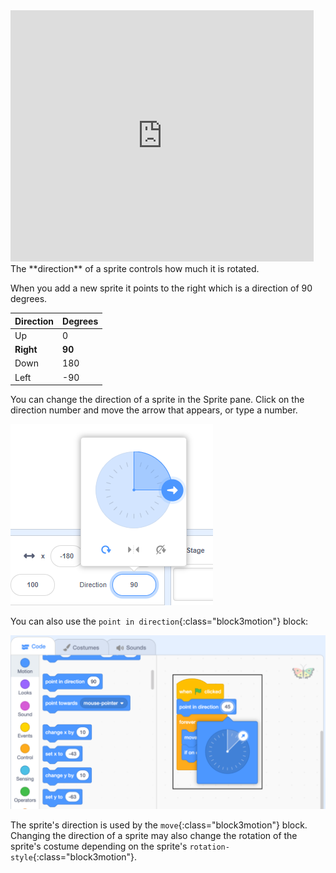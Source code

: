 
<div class="scratch-preview">
<iframe src="https://scratch.mit.edu/projects/542788512/embed" allowtransparency="true" width="485" height="402" frameborder="0" scrolling="no" allowfullscreen></iframe>
</div>
The **direction** of a sprite controls how much it is rotated. 

When you add a new sprite it points to the right which is a direction of 90 degrees.

| Direction      | Degrees |
| ----------- | ----------- |
| Up     | 0       |
| **Right**     | **90**       |
| Down   | 180       |
| Left   | -90       |


You can change the direction of a sprite in the Sprite pane. Click on the direction number and move the arrow that appears, or type a number.

![](images/sprite-direction-pane.png)

You can also use the `point in direction`{:class="block3motion"} block:

![](images/point-in-direction.png)

The sprite's direction is used by the `move`{:class="block3motion"} block. Changing the direction of a sprite may also change the rotation of the sprite's costume depending on the sprite's `rotation-style`{:class="block3motion"}.
